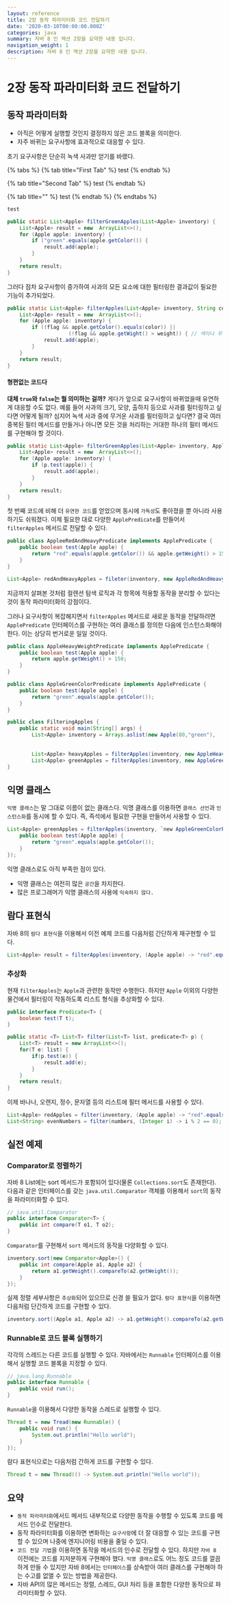 ```yaml
---
layout: reference
title: 2장 동작 파라미터화 코드 전달하기
date: '2020-03-10T00:00:00.000Z'
categories: java
summary: 자바 8 인 액션 2장을 요약한 내용 입니다.
navigation_weight: 1
description: 자바 8 인 액션 2장을 요약한 내용 입니다.
---
```


# 2장 동작 파라미터화 코드 전달하기

## 동작 파라미터화

* 아직은 어떻게 실행할 것인지 결정하지 않은 코드 블록을 의미한다.
* 자주 바뀌는 요구사항에 효과적으로 대응할 수 있다.

초기 요구사항은 단순히 녹색 사과만 얻기를 바랬다.

{% tabs %}
{% tab title="First Tab" %}
test
{% endtab %}

{% tab title="Second Tab" %}
test
{% endtab %}

{% tab title="" %}
test
{% endtab %}
{% endtabs %}

```java
test
```

```java
public static List<Apple> filterGreenApples(List<Apple> inventory) {
    List<Apple> result = new  ArrayList<>();
    for (Apple apple: inventory) {
        if ("green".equals(apple.getColor()) {
            result.add(apple);
        }
    }
    return result;
}
```

그러다 점차 요구사항이 증가하여 사과의 모든 요소에 대한 필터링한 결과값이 필요한 기능이 추가되었다.

```java
public static List<Apple> filterApples(List<Apple> inventory, String color, int weight, boolean flag) {
    List<Apple> result = new  ArrayList<>();
    for (Apple apple: inventory) {
        if ((flag && apple.getColor().equals(color)) ||
                    (!flag && apple.getWight() > weight)) { // 색이나 무게에 따라 필터링 한다. 
            result.add(apple);
        }
    }
    return result;
}
```

#### 형편없는 코드다

**대체 `true`와 `false`는 뭘 의미하는 걸까?** 게다가 앞으로 요구사항이 바뀌었을때 유연하게 대응할 수도 없다. 예를 들어 사과의 크기, 모양, 출하지 등으로 사과를 필터링하고 싶다면 어떻게 될까? 심지어 녹색 사과 중에 무거운 사과를 필터링하고 싶다면? 결국 여러 중복된 필터 메서드를 만들거나 아니면 모든 것을 처리하는 거대한 하나의 필터 메서드를 구현해야 할 것이다.

```java
public static List<Apple> filterGreenApples(List<Apple> inventory, ApplePredicate p) {
    List<Apple> result = new  ArrayList<>();
    for (Apple apple: inventory) {
        if (p.test(apple)) {
            result.add(apple);
        }
    }
    return result;
}
```

첫 번째 코드에 비해 더 `유연한 코드`를 얻었으며 동시에 `가독성`도 좋아졌을 뿐 아니라 사용하기도 쉬워졌다. 이제 필요한 대로 다양한 `ApplePredicate`를 만들어서 `filterApples` 메서드로 전달할 수 있다.

```java
public class AppleeRedAndHeavyPredicate implements ApplePredicate {
    public boolean test(Apple apple) {
        return "red".equals(apple.getColor()) && apple.getWeight() > 150;
    }
}

List<Apple> redAndHeavyApples = fileter(inventory, new AppleRedAndHeavyPredicate());
```

지금까지 살펴본 것처럼 컬렌션 탐색 로직과 각 항목에 적용할 동작을 분리할 수 있다는 것이 동작 파라미터화의 강점이다.

그러나 요구사항이 복잡해지면서 `filterApples` 메서드로 새로운 동작을 전달하려면 `ApplePredicate` 인터페이스를 구현하는 여러 클래스를 정의한 다음에 인스턴스화해야 한다. 이는 상당히 번거로운 일일 것이다.

```java
public class AppleHeavyWeightPredicate implements ApplePredicate {
    public boolean test(Apple apple) {
        return apple.getWeight() > 150;
    }
}

public class AppleGreenColorPredicate implements ApplePredicate {
    public boolean test(Apple apple) {
        return "green".equals(apple.getColor());
    }
}

public class FilteringApples {
    public static void main(String[] args) {
        List<Apple> inventory = Arrays.aslist(new Apple(80,"green"),
                                                                                    new Apple(155, "green"),
                                                                                    new Apple(120, "red"));
        List<Apple> heavyApples = filterApples(inventory, new AppleHeavyWeightPredicate());
        List<Apple> greenApples = filterApples(inventory, new AppleGreenColorPredicate ());
}
```

## 익명 클래스

`익명 클래스`는 말 그대로 이름이 없는 클래스다. 익명 클래스를 이용하면 `클래스 선언`과 `인스턴스화`를 동시에 할 수 있다. 즉, 즉석에서 필요한 구현을 만들어서 사용할 수 있다.

```java
List<Apple> greenApples = filterApples(inventory, `new AppleGreenColorPredicate() {`
    public boolean test(Apple apple) {
        return "green".equals(apple.getColor());
    }
});
```

익명 클래스로도 아직 부족한 점이 있다.

* 익명 클래스는 여전히 많은 `공간`을 차지한다.
* 많은 프로그래머가 익명 클래스의 사용에 `익숙하지 않다.`

## 람다 표현식

자바 8의 `람다 표현식`을 이용해서 이전 예제 코드를 다음처럼 간단하게 재구현할 수 있다.

```java
List<Apple> result = filterApples(inventory, (Apple apple) -> "red".equals(apple.getColor));
```

### 추상화

현재 `filterApples`는 `Apple`과 관련한 동작만 수행한다. 하지만 `Apple` 이외의 다양한 물건에서 필터링이 작동하도록 리스트 형식을 추상화할 수 있다.

```java
public interface Predicate<T> {
    boolean test(T t);
}

public static <T> List<T> filter(List<T> list, predicate<T> p) {
    List<T> result = new ArrayList<>();
    for(T e: list) {
        if(p.test(e)) {
            result.add(e);
        }
    }
    return result;
}
```

이제 바나나, 오렌지, 정수, 문자열 등의 리스트에 필터 메서드를 사용할 수 있다.

```java
List<Apple> redApples = filter(inventory, (Apple apple) -> "red".equals(apple.getColor()));
List<String> evenNumbers = filter(numbers, (Integer i) -> i % 2 == 0);
```

## 실전 예제

### Comparator로 정렬하기

자바 8 List에는 sort 메서드가 포함되어 있다\(물론 `Collections.sort`도 존재한다\). 다음과 같은 인터페이스를 갖는 `java.util.Comparator` 객체를 이용해서 `sort`의 동작을 파라미터화할 수 있다.

```java
// java.util.Comparator
public interface Comparator<T> {
    public int compare(T o1, T o2);
}
```

`Comparator`를 구현해서 `sort` 메서드의 동작을 다양화할 수 있다.

```java
inventory.sort(new Comparator<Apple>() {
    public int compare(Apple a1, Apple a2) {
        return a1.getWeight().compareTo(a2.getWeight());
    }
});
```

실제 정렬 세부사항은 `추상화`되어 있으므로 신경 쓸 필요가 없다. `람다 표현식`을 이용하면 다음처럼 단간하게 코드를 구현할 수 있다.

```java
inventory.sort((Apple a1, Apple a2) -> a1.getWeight().compareTo(a2.getWeight()));
```

### Runnable로 코드 블록 실행하기

각각의 스레드는 다른 코드를 실행할 수 있다. 자바에서는 `Runnable` 인터페이스를 이용해서 실행할 코드 블록을 지정할 수 있다.

```java
// java.lang.Runnable
public interface Runnable {
    public void run();
}
```

`Runnable`을 이용해서 다양한 동작을 스레드로 실행할 수 있다.

```java
Thread t = new Tread(new Runnable() {
    public void run() {
        System.out.println("Hello world");
    }
});
```

람다 표현식으로는 다음처럼 간하게 코드를 구현할 수 있다.

```java
Thread t = new Thread(() -> System.out.println("Hello world"));
```

## 요약

* `동작 파라미터화`에서드 메서드 내부적으로 다양한 동작을 수행할 수 있도록 코드를 메서드 인수로 전달한다.
* 동작 파라미터화를 이용하면 변화하는 `요구사항`에 더 잘 대응할 수 있는 코드를 구현할 수 있으며 나중에 엔지니어링 비용을 줄일 수 있다.
* `코드 전달 기법`을 이용하면 동작을 메서드의 인수로 전달할 수 있다. 하지만 `자바 8` 이전에는 코드를 지저분하게 구현해야 했다. `익명 클래스`로도 어느 정도 코드를 깔끔하게 만들 수 있지만 자바 8에서는 `인터페이스`를 상속받아 여러 클래스를 구현해야 하는 수고를 없앨 수 있는 방법을 제공한다.
* 자바 API의 많은 메서드는 정렬, 스레드, GUI 처리 등을 포함한 다양한 동작으로 파라미터화할 수 있다.

